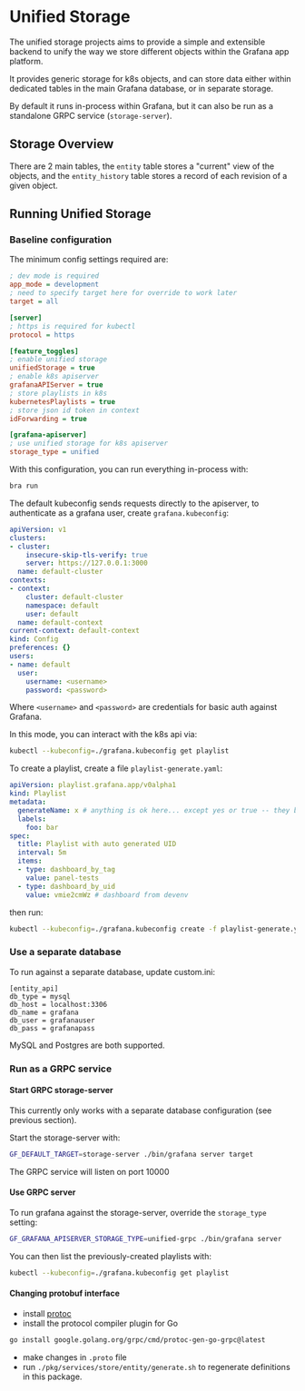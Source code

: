 # Unified Storage

The unified storage projects aims to provide a simple and extensible backend to unify the way we store different objects within the Grafana app platform.

It provides generic storage for k8s objects, and can store data either within dedicated tables in the main Grafana database, or in separate storage.

By default it runs in-process within Grafana, but it can also be run as a standalone GRPC service (`storage-server`).

## Storage Overview

There are 2 main tables, the `entity` table stores a "current" view of the objects, and the `entity_history` table stores a record of each revision of a given object.

## Running Unified Storage

### Baseline configuration

The minimum config settings required are:

```ini
; dev mode is required
app_mode = development
; need to specify target here for override to work later
target = all

[server]
; https is required for kubectl
protocol = https

[feature_toggles]
; enable unified storage
unifiedStorage = true
; enable k8s apiserver
grafanaAPIServer = true
; store playlists in k8s
kubernetesPlaylists = true
; store json id token in context
idForwarding = true

[grafana-apiserver]
; use unified storage for k8s apiserver
storage_type = unified
```

With this configuration, you can run everything in-process with:

```sh
bra run
```

The default kubeconfig sends requests directly to the apiserver, to authenticate as a grafana user, create `grafana.kubeconfig`:
```yaml
apiVersion: v1
clusters:
- cluster:
    insecure-skip-tls-verify: true
    server: https://127.0.0.1:3000
  name: default-cluster
contexts:
- context:
    cluster: default-cluster
    namespace: default
    user: default
  name: default-context
current-context: default-context
kind: Config
preferences: {}
users:
- name: default
  user:
    username: <username>
    password: <password>
```
Where `<username>` and `<password>` are credentials for basic auth against Grafana.

In this mode, you can interact with the k8s api via:
```sh
kubectl --kubeconfig=./grafana.kubeconfig get playlist
```

To create a playlist, create a file `playlist-generate.yaml`:
```yaml
apiVersion: playlist.grafana.app/v0alpha1
kind: Playlist
metadata:
  generateName: x # anything is ok here... except yes or true -- they become boolean!
  labels:
    foo: bar
spec:
  title: Playlist with auto generated UID
  interval: 5m
  items:
  - type: dashboard_by_tag
    value: panel-tests
  - type: dashboard_by_uid
    value: vmie2cmWz # dashboard from devenv
```
then run:
```sh
kubectl --kubeconfig=./grafana.kubeconfig create -f playlist-generate.yaml
```

### Use a separate database

To run against a separate database, update custom.ini:

```
[entity_api]
db_type = mysql
db_host = localhost:3306
db_name = grafana
db_user = grafanauser
db_pass = grafanapass
```

MySQL and Postgres are both supported.

### Run as a GRPC service

#### Start GRPC storage-server

This currently only works with a separate database configuration (see previous section).

Start the storage-server with:
```sh
GF_DEFAULT_TARGET=storage-server ./bin/grafana server target
```

The GRPC service will listen on port 10000

#### Use GRPC server

To run grafana against the storage-server, override the `storage_type` setting:
```sh
GF_GRAFANA_APISERVER_STORAGE_TYPE=unified-grpc ./bin/grafana server
```

You can then list the previously-created playlists with:
```sh
kubectl --kubeconfig=./grafana.kubeconfig get playlist
```

#### Changing protobuf interface

- install [protoc](https://grpc.io/docs/protoc-installation/)
- install the protocol compiler plugin for Go
```sh
go install google.golang.org/grpc/cmd/protoc-gen-go-grpc@latest
```
- make changes in `.proto` file
- run `./pkg/services/store/entity/generate.sh` to regenerate definitions in this package.
